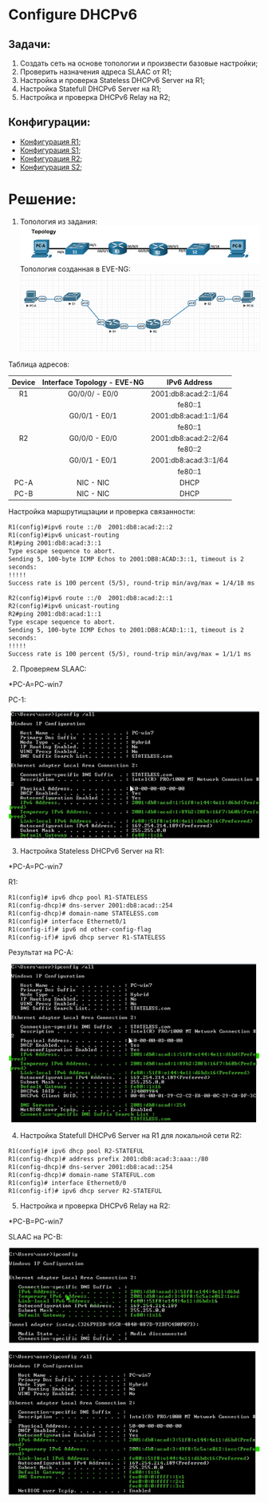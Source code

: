 # Configure DHCPv6  

## Задачи:  
 1. Создать сеть на основе топологии и произвести базовые настройки;  
 2. Проверить назначения адреса SLAAC от R1;  
 3. Настройка и проверка Stateless DHCPv6 Server на R1;  
 4. Настройка  Statefull DHCPv6 Server на R1;
 5. Настройка и проверка DHCPv6 Relay на R2;  

 ## Конфигурации:  
   - [Конфигурация R1](config-R1v4);  
   - [Конфигурация S1](config-S1v4);  
   - [Конфигурация R2](config-R2v4);  
   - [Конфигурация S2](config-S2v4);  

# Решение:  
  1. Топология из задания:  
  ![](topology3.png)  
  Топология созданная в EVE-NG:  
  ![](eve-ng3.png)  


Таблица адресов:  

| Device     | Interface Topology - EVE-NG  | IPv6 Address          |  
|:----------:|:----------------------------:|:---------------------:|  
| R1         | G0/0/0/ - E0/0               | 2001:db8:acad:2::1/64 |  
|            |                              | fe80::1               |  
|            | G0/0/1 - E0/1                | 2001:db8:acad:1::1/64 |  
|            |                              | fe80::1               |  
| R2         | G0/0/0 - E0/0                | 2001:db8:acad:2::2/64 |  
|            |                              | fe80::2               |  
|            | G0/0/1 - E0/1                | 2001:db8:acad:3::1/64 |  
|            |                              | fe80::1               |  
| PC-A       | NIC - NIC                    | DHCP                  |  
| PC-B       | NIC - NIC                    | DHCP                  |  

Настройка маршрутищзации и проверка связанности:  

```
R1(config)#ipv6 route ::/0  2001:db8:acad:2::2
R1(config)#ipv6 unicast-routing
R1#ping 2001:db8:acad:3::1
Type escape sequence to abort.
Sending 5, 100-byte ICMP Echos to 2001:DB8:ACAD:3::1, timeout is 2 seconds:
!!!!!
Success rate is 100 percent (5/5), round-trip min/avg/max = 1/4/18 ms
```  

```
R2(config)#ipv6 route ::/0  2001:db8:acad:2::1
R2(config)#ipv6 unicast-routing
R2#ping 2001:db8:acad:1::1
Type escape sequence to abort.
Sending 5, 100-byte ICMP Echos to 2001:DB8:ACAD:1::1, timeout is 2 seconds:
!!!!!
Success rate is 100 percent (5/5), round-trip min/avg/max = 1/1/1 ms
```  
2. Проверяем SLAAC:  

*PC-A=PC-win7

PC-1:  

![](dhcpv6-1.jpg)  

3. Настройка Stateless DHCPv6 Server на R1:  

*PC-A=PC-win7  

R1:  

```
R1(config)# ipv6 dhcp pool R1-STATELESS
R1(config-dhcp)# dns-server 2001:db8:acad::254
R1(config-dhcp)# domain-name STATELESS.com
R1(config)# interface Ethernet0/1
R1(config-if)# ipv6 nd other-config-flag
R1(config-if)# ipv6 dhcp server R1-STATELESS
```  
Результат на PC-A:  

![](dhcpv6-2.jpg)  

4. Настройка Statefull DHCPv6 Server на R1 для локальной сети R2:  

```
R1(config)# ipv6 dhcp pool R2-STATEFUL
R1(config-dhcp)# address prefix 2001:db8:acad:3:aaa::/80
R1(config-dhcp)# dns-server 2001:db8:acad::254
R1(config-dhcp)# domain-name STATEFUL.com
R1(config)# interface Ethernet0/0
R1(config-if)# ipv6 dhcp server R2-STATEFUL
```  
5. Настройка и проверка DHCPv6 Relay на R2:  

*PC-B=PC-win7  

SLAAC на PC-B:  

![](dhcpv6-3.jpg)  

![](dhcpv6-4.jpg)  
